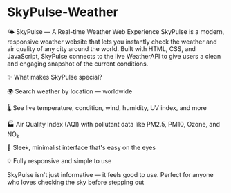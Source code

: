 # SkyPulse-Weather
🌤️ SkyPulse — A Real-time Weather Web Experience
SkyPulse is a modern, responsive weather website that lets you instantly check the weather and air quality of any city around the world.
Built with HTML, CSS, and JavaScript, SkyPulse connects to the live WeatherAPI to give users a clean and engaging snapshot of the current conditions.

✨ What makes SkyPulse special?

🌍 Search weather by location — worldwide

🌡️ See live temperature, condition, wind, humidity, UV index, and more

🏭 Air Quality Index (AQI) with pollutant data like PM2.5, PM10, Ozone, and NO₂

🎨 Sleek, minimalist interface that's easy on the eyes

💡 Fully responsive and simple to use

SkyPulse isn't just informative — it feels good to use. Perfect for anyone who loves checking the sky before stepping out
